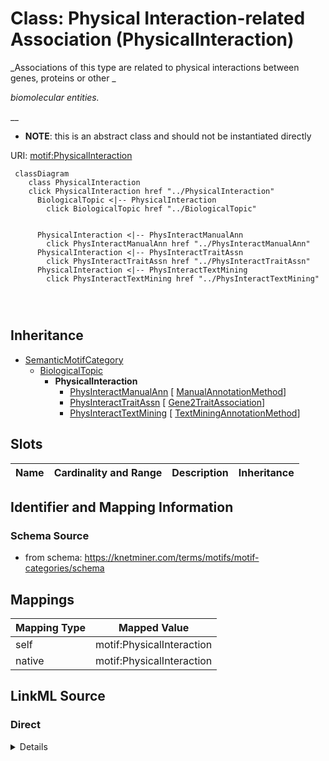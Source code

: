 

# Class: Physical Interaction-related Association (PhysicalInteraction) 


_Associations of this type are related to physical interactions between genes, proteins or other _

_biomolecular entities._

__




* __NOTE__: this is an abstract class and should not be instantiated directly


URI: [motif:PhysicalInteraction](https://knetminer.com/terms/motifs/motif-categories/PhysicalInteraction)






```mermaid
 classDiagram
    class PhysicalInteraction
    click PhysicalInteraction href "../PhysicalInteraction"
      BiologicalTopic <|-- PhysicalInteraction
        click BiologicalTopic href "../BiologicalTopic"
      

      PhysicalInteraction <|-- PhysInteractManualAnn
        click PhysInteractManualAnn href "../PhysInteractManualAnn"
      PhysicalInteraction <|-- PhysInteractTraitAssn
        click PhysInteractTraitAssn href "../PhysInteractTraitAssn"
      PhysicalInteraction <|-- PhysInteractTextMining
        click PhysInteractTextMining href "../PhysInteractTextMining"
      
      
      
```





## Inheritance
* [SemanticMotifCategory](SemanticMotifCategory.md)
    * [BiologicalTopic](BiologicalTopic.md)
        * **PhysicalInteraction**
            * [PhysInteractManualAnn](PhysInteractManualAnn.md) [ [ManualAnnotationMethod](ManualAnnotationMethod.md)]
            * [PhysInteractTraitAssn](PhysInteractTraitAssn.md) [ [Gene2TraitAssociation](Gene2TraitAssociation.md)]
            * [PhysInteractTextMining](PhysInteractTextMining.md) [ [TextMiningAnnotationMethod](TextMiningAnnotationMethod.md)]



## Slots

| Name | Cardinality and Range | Description | Inheritance |
| ---  | --- | --- | --- |









## Identifier and Mapping Information







### Schema Source


* from schema: https://knetminer.com/terms/motifs/motif-categories/schema




## Mappings

| Mapping Type | Mapped Value |
| ---  | ---  |
| self | motif:PhysicalInteraction |
| native | motif:PhysicalInteraction |







## LinkML Source

<!-- TODO: investigate https://stackoverflow.com/questions/37606292/how-to-create-tabbed-code-blocks-in-mkdocs-or-sphinx -->

### Direct

<details>
```yaml
name: PhysicalInteraction
description: "Associations of this type are related to physical interactions between\
  \ genes, proteins or other \nbiomolecular entities.\n"
title: Physical Interaction-related Association
from_schema: https://knetminer.com/terms/motifs/motif-categories/schema
is_a: BiologicalTopic
abstract: true

```
</details>

### Induced

<details>
```yaml
name: PhysicalInteraction
description: "Associations of this type are related to physical interactions between\
  \ genes, proteins or other \nbiomolecular entities.\n"
title: Physical Interaction-related Association
from_schema: https://knetminer.com/terms/motifs/motif-categories/schema
is_a: BiologicalTopic
abstract: true

```
</details>
